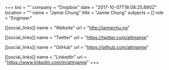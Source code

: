 +++
bio = ""
company = "Dropbox"
date = "2017-10-07T18:08:25.890Z"
location = ""
name = "Jamie Chung"
title = "Jamie Chung"
subjects = []
role = "Engineer"

[[social_links]]
  name = "Website"
  url = "http://jamiechu.ng"

[[social_links]]
  name = "Twitter"
  url = "https://twitter.com/attnjamie"

[[social_links]]
  name = "GitHub"
  url = "https://github.com/attnjamie"

[[social_links]]
  name = "LinkedIn"
  url = "https://www.linkedin.com/in/attnjamie"
+++

